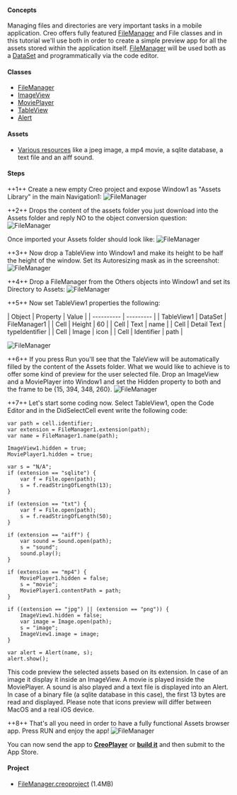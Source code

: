 #### Concepts
Managing files and directories are very important tasks in a mobile application. Creo offers fully featured [FileManager](../classes/FileManager.md) and File classes and in this tutorial we'll use both in order to create a simple preview app for all the assets stored within the application itself. [FileManager](../classes/FileManager.md) will be used both as a [DataSet](../classes/DataSet.md) and programmatically via the code editor.

#### Classes
* [FileManager](../classes/FileManager.md)
* [ImageView](../classes/ImageView.md)
* [MoviePlayer](../classes/MoviePlayer.md)
* [TableView](../classes/TableView.md)
* [Alert](../classes/Alert.md)

#### Assets
* [Various resources](../assets/filemananger_assets.zip) like a jpeg image, a mp4 movie, a sqlite database, a text file and an aiff sound.

#### Steps
++1++ Create a new empty Creo project and expose Window1 as "Assets Library" in the main Navigation1:
![FileManager](../images/tutorials/file-manager-2.png)

++2++ Drops the content of the assets folder you just download into the Assets folder and reply NO to the object conversion question:
![FileManager](../images/tutorials/file-manager-3.png)

Once imported your Assets folder should look like:
![FileManager](../images/tutorials/file-manager-4.png)

++3++ Now drop a TableView into Window1 and make its height to be half the height of the window. Set its Autoresizing mask as in the screenshot:
![FileManager](../images/tutorials/file-manager-5.png)

++4++ Drop a FileManager from the Others objects into Window1 and set its Directory to Assets:
![FileManager](../images/tutorials/file-manager-6.png)

++5++ Now set TableView1 properties the following:

| Object | Property | Value |
| ---------- | --------- |
| TableView1 | DataSet | FileManager1 |
| Cell | Height | 60 |
| Cell | Text | name |
| Cell | Detail Text | typeIdentifier |
| Cell | Image | icon |
| Cell | Identifier | path |

![FileManager](../images/tutorials/file-manager-7.png)

++6++ If you press Run you'll see that the TaleView will be automatically filled by the content of the Assets folder. What we would like to achieve is to offer some kind of preview for the user selected file.
Drop an ImageView and a MoviePlayer into Window1 and set the Hidden property to both and the frame to be {15, 394, 348, 260}.
![FileManager](../images/tutorials/file-manager-8.png)

++7++ 
Let's start some coding now. Select TableView1, open the Code Editor and in the DidSelectCell event write the following code:
```
var path = cell.identifier;
var extension = FileManager1.extension(path);
var name = FileManager1.name(path);

ImageView1.hidden = true;
MoviePlayer1.hidden = true;

var s = "N/A";
if (extension == "sqlite") {
	var f = File.open(path);
	s = f.readStringOfLength(13);
}

if (extension == "txt") {
	var f = File.open(path);
	s = f.readStringOfLength(50);
}

if (extension == "aiff") {
	var sound = Sound.open(path);
	s = "sound";
	sound.play();
}

if (extension == "mp4") {
	MoviePlayer1.hidden = false;
	s = "movie";
	MoviePlayer1.contentPath = path;
}

if ((extension == "jpg") || (extension == "png")) {
	ImageView1.hidden = false;
	var image = Image.open(path);
	s = "image";
	ImageView1.image = image;
}

var alert = Alert(name, s);
alert.show();
```

This code preview the selected assets based on its extension. In case of an image it display it inside an ImageView. A movie is played inside the MoviePlayer. A sound is also played and a text file is displayed into an Alert. In case of a binary file (a sqlite database in this case), the first 13 bytes are read and displayed.
Please note that icons preview will differ between MacOS and a real iOS device.

++8++ That's all you need in order to have a fully functional Assets browser app. Press RUN and enjoy the app!
![FileManager](../images/tutorials/file-manager-9.png)

You can now send the app to **[CreoPlayer](../creo/creoplayer.md)** or **[build it](../creo/build-your-app.md)** and then submit to the App Store.

#### Project
* [FileManager.creoproject](../assets/filemanager.zip) (1.4MB)
